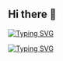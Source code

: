 ## Hi there 👋

[![Typing SVG](https://readme-typing-svg.demolab.com?font=Fira+Code&pause=998&width=435&lines=The+five+boxing+wizards+jump+quickly)](https://git.io/typing-svg)


<a href="https://git.io/typing-svg"><img src="https://readme-typing-svg.demolab.com?font=Fira+Code&pause=998&width=435&lines=The+five+boxing+wizards+jump+quickly" alt="Typing SVG" /></a>
